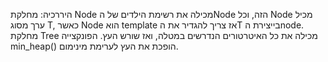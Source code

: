 היררכיה:
מחלקת Node מכילה את רשימת הילדים של הNode הזה, וכל Node מכיל ערך מסוג T, כאשר Node הוא template אז צריך להגדיר את הT בייצירת הnode.
מחלקת Tree מכילה את כל האיטרטורים הנדרשים במטלה, ואז שורש העץ.
הפונקצייה min_heap() הופכת את העץ לערימת מינימום.

